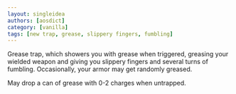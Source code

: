 ```yaml
---
layout: singleidea
authors: [aosdict]
category: [vanilla]
tags: [new trap, grease, slippery fingers, fumbling]
---
```

Grease trap, which showers you with grease when triggered, greasing your wielded
weapon and giving you slippery fingers and several turns of fumbling.
Occasionally, your armor may get randomly greased.

May drop a can of grease with 0-2 charges when untrapped.
